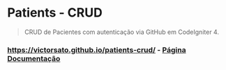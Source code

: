 # Patients - CRUD

> CRUD de Pacientes com autenticação via GitHub em CodeIgniter 4.

### https://victorsato.github.io/patients-crud/ - [Página Documentação](https://victorsato.github.io/patients-crud/ "Documentação")